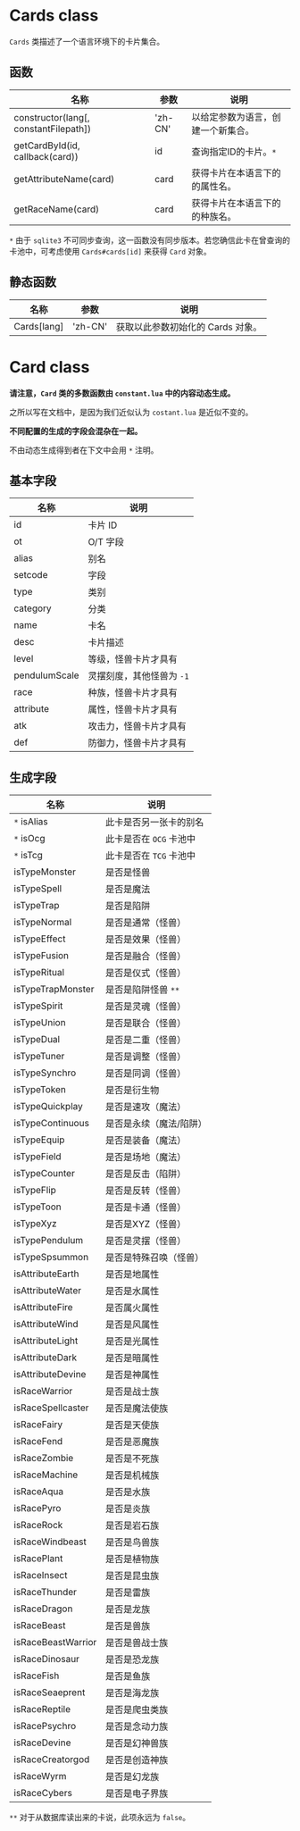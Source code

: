 # Cards class
`Cards` 类描述了一个语言环境下的卡片集合。
## 函数
名称|参数|说明
----|----|----
constructor(lang[, constantFilepath])|'zh-CN'|以给定参数为语言，创建一个新集合。
getCardById(id, callback(card))|id|查询指定ID的卡片。`*`
getAttributeName(card)|card|获得卡片在本语言下的的属性名。
getRaceName(card)|card|获得卡片在本语言下的的种族名。

`*` 由于 `sqlite3` 不可同步查询，这一函数没有同步版本。若您确信此卡在曾查询的卡池中，可考虑使用 `Cards#cards[id]` 来获得 `Card` 对象。

## 静态函数
名称|参数|说明
----|----|----
Cards[lang]|'zh-CN'|获取以此参数初始化的 Cards 对象。

# Card class
**请注意，`Card` 类的多数函数由 `constant.lua` 中的内容动态生成。**

之所以写在文档中，是因为我们近似认为 `costant.lua` 是近似不变的。

**不同配置的生成的字段会混杂在一起。**

不由动态生成得到者在下文中会用 `*` 注明。

## 基本字段
名称|说明
---|---
id|卡片 ID
ot|O/T 字段
alias|别名
setcode|字段
type|类别
category|分类
name|卡名
desc|卡片描述
level|等级，怪兽卡片才具有
pendulumScale|灵摆刻度，其他怪兽为 `-1`
race|种族，怪兽卡片才具有
attribute|属性，怪兽卡片才具有
atk|攻击力，怪兽卡片才具有
def|防御力，怪兽卡片才具有
## 生成字段
名称|说明
---|---
`*` isAlias| 此卡是否另一张卡的别名
`*` isOcg| 此卡是否在 `OCG` 卡池中
`*` isTcg| 此卡是否在 `TCG` 卡池中
isTypeMonster| 是否是怪兽
isTypeSpell|是否是魔法
isTypeTrap|是否是陷阱
isTypeNormal|是否是通常（怪兽）
isTypeEffect|是否是效果（怪兽）
isTypeFusion|是否是融合（怪兽）
isTypeRitual|是否是仪式（怪兽）
isTypeTrapMonster|是否是陷阱怪兽 `**`
isTypeSpirit|是否是灵魂（怪兽）
isTypeUnion|是否是联合（怪兽）
isTypeDual|是否是二重（怪兽）
isTypeTuner|是否是调整（怪兽）
isTypeSynchro|是否是同调（怪兽）
isTypeToken|是否是衍生物
isTypeQuickplay|是否是速攻（魔法）
isTypeContinuous|是否是永续（魔法/陷阱）
isTypeEquip|是否是装备（魔法）
isTypeField|是否是场地（魔法）
isTypeCounter|是否是反击（陷阱）
isTypeFlip|是否是反转（怪兽）
isTypeToon|是否是卡通（怪兽）
isTypeXyz|是否是XYZ（怪兽）
isTypePendulum|是否是灵摆（怪兽）
isTypeSpsummon|是否是特殊召唤（怪兽）
isAttributeEarth|是否是地属性
isAttributeWater|是否是水属性
isAttributeFire|是否属火属性
isAttributeWind|是否是风属性
isAttributeLight|是否是光属性
isAttributeDark|是否是暗属性
isAttributeDevine|是否是神属性
isRaceWarrior|是否是战士族
isRaceSpellcaster|是否是魔法使族
isRaceFairy|是否是天使族
isRaceFend|是否是恶魔族
isRaceZombie|是否是不死族
isRaceMachine|是否是机械族
isRaceAqua|是否是水族
isRacePyro|是否是炎族
isRaceRock|是否是岩石族
isRaceWindbeast|是否是鸟兽族
isRacePlant|是否是植物族
isRaceInsect|是否是昆虫族
isRaceThunder|是否是雷族
isRaceDragon|是否是龙族
isRaceBeast|是否是兽族
isRaceBeastWarrior|是否是兽战士族
isRaceDinosaur|是否是恐龙族
isRaceFish|是否是鱼族
isRaceSeaeprent|是否是海龙族
isRaceReptile|是否是爬虫类族
isRacePsychro|是否是念动力族
isRaceDevine|是否是幻神兽族
isRaceCreatorgod|是否是创造神族
isRaceWyrm|是否是幻龙族
isRaceCybers|是否是电子界族
`**` 对于从数据库读出来的卡说，此项永远为 `false`。